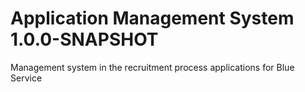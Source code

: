 Application Management System 1.0.0-SNAPSHOT
===================

Management system in the recruitment process applications for Blue Service
